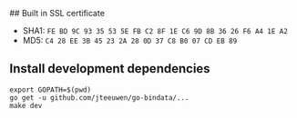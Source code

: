 
## Built in SSL certificate

 - SHA1: `FE BD 9C 93 35 53 5E FB C2 8F 1E C6 9D 8B 36 26 F6 A4 1E A2`
 - MD5:  `C4 28 EE 3B 45 23 2A 28 0D 37 C8 B0 07 CD EB 89`

## Install development dependencies

    export GOPATH=$(pwd)
    go get -u github.com/jteeuwen/go-bindata/...
    make dev